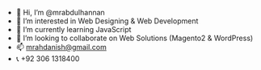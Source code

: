 - 👋 Hi, I’m @mrabdulhannan
- 👀 I’m interested in Web Designing & Web Development
- 🌱 I’m currently learning JavaScript
- 💞️ I’m looking to collaborate on Web Solutions (Magento2 & WordPress)
- 📫 mrahdanish@gmail.com 
- 📞 +92 306 1318400

<!---
mrabdulhannan/mrabdulhannan is a ✨ special ✨ repository because its `README.md` (this file) appears on your GitHub profile.
You can click the Preview link to take a look at your changes.
--->
